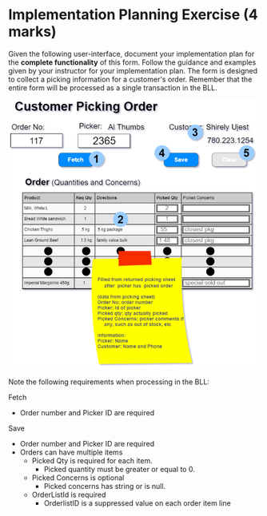 # Implementation Planning Exercise (4 marks)

Given the following user-interface, document your implementation plan for the **complete functionality** of this form. 
Follow the guidance and examples given by your instructor for your implementation plan. The form is designed to collect a 
picking information for a customer's order. Remember that the entire form will be processed as a single transaction in the BLL.

![picking sheet data](./OrderPickingSheet.png)

Note the following requirements when processing in the BLL:

Fetch

- Order number and Picker ID are required

Save

- Order number and Picker ID are required
- Orders can have multiple items
  - Picked Qty is required for each item.
    - Picked quantity must be greater or equal to 0.
  - Picked Concerns is optional
    - Picked concerns has string or is null.
  - OrderListId is required
    - OrderlistID is a suppressed value on each order item line
